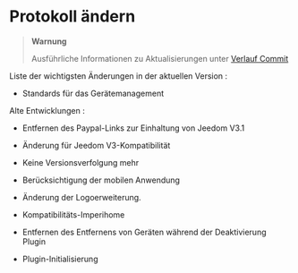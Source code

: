 Protokoll ändern
==========

> **Warnung**
>
> Ausführliche Informationen zu Aktualisierungen unter [Verlauf
> Commit](https://github.com/Jeedom-Plugins-Extra/plugin-bornetenda/commits/master)

Liste der wichtigsten Änderungen in der aktuellen Version :

-   Standards für das Gerätemanagement

Alte Entwicklungen :

-   Entfernen des Paypal-Links zur Einhaltung von Jeedom V3.1

-   Änderung für Jeedom V3-Kompatibilität

-   Keine Versionsverfolgung mehr

-   Berücksichtigung der mobilen Anwendung

-   Änderung der Logoerweiterung.

-   Kompatibilitäts-Imperihome

-   Entfernen des Entfernens von Geräten während der Deaktivierung
    Plugin

-   Plugin-Initialisierung
